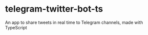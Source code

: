 # telegram-twitter-bot-ts
An app to share tweets in real time to Telegram channels, made with TypeScript
